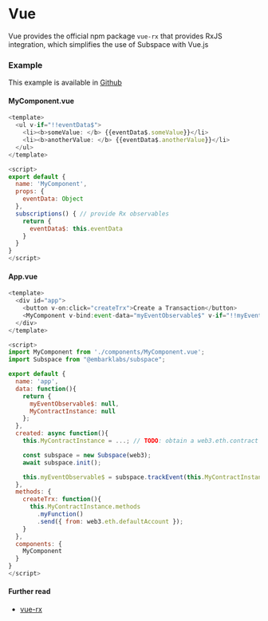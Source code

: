 # Vue
Vue provides the official npm package `vue-rx` that provides RxJS integration, which simplifies the use of Subspace with Vue.js

### Example

<div class="c-notification">
This example is available in <a href="https://github.com/embark-framework/subspace/tree/master/examples/vue" target="_blank">Github</a>
</div>


#### MyComponent.vue
```js
<template>
  <ul v-if="!!eventData$">
    <li><b>someValue: </b> {{eventData$.someValue}}</li>
    <li><b>anotherValue: </b> {{eventData$.anotherValue}}</li>
  </ul>
</template>

<script>
export default {
  name: 'MyComponent',
  props: {
    eventData: Object
  },
  subscriptions() { // provide Rx observables
    return {
      eventData$: this.eventData
    }
  }
}
</script>
```

#### App.vue
```js
<template>
  <div id="app">
    <button v-on:click="createTrx">Create a Transaction</button>
    <MyComponent v-bind:event-data="myEventObservable$" v-if="!!myEventObservable$" />
  </div>
</template>

<script>
import MyComponent from './components/MyComponent.vue';
import Subspace from "@embarklabs/subspace";

export default {
  name: 'app',
  data: function(){
    return {
      myEventObservable$: null,
      MyContractInstance: null
    };
  },
  created: async function(){
    this.MyContractInstance = ...; // TODO: obtain a web3.eth.contract instance

    const subspace = new Subspace(web3);
    await subspace.init();

    this.myEventObservable$ = subspace.trackEvent(this.MyContractInstance, "MyEvent", {filter: {}, fromBlock: 1 });
  }, 
  methods: {
    createTrx: function(){
      this.MyContractInstance.methods
        .myFunction()
        .send({ from: web3.eth.defaultAccount });
    }
  },
  components: {
    MyComponent
  }
}
</script>
```



#### Further read
- [vue-rx](https://www.npmjs.com/package/vue-rx)

